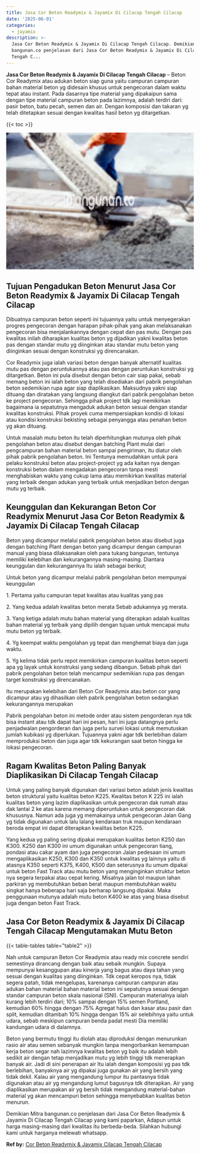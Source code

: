 ```yaml
---
title: Jasa Cor Beton Readymix & Jayamix Di Cilacap Tengah Cilacap
date: '2025-06-01'
categories:
  - jayamix
description: >-
  Jasa Cor Beton Readymix & Jayamix Di Cilacap Tengah Cilacap. Demikian Mitra
  bangunan.co penjelasan dari Jasa Cor Beton Readymix & Jayamix Di Cilacap
  Tengah C...
---
```


**Jasa Cor Beton Readymix & Jayamix Di Cilacap Tengah Cilacap** – Beton Cor Readymix atau adukan beton siap guna yaitu campuran campuran bahan material beton yg didesain khusus untuk pengecoran dalam waktu tepat atau instant. Pada dasarnya tipe material yang dipakaipun sama dengan tipe material campuran beton pada lazimnya, adalah terdiri dari: pasir beton, batu pecah, semen dan air. Dengan komposisi dan takaran yg telah ditetapkan sesuai dengan kwalitas hasil beton yg ditargetkan.

{{< toc >}}

![Jasa Cor Beton Readymix & Jayamix Di Cilacap Tengah Cilacap](/images/jasa-cor-readymix-52.png)

## Tujuan Pengadukan Beton Menurut Jasa Cor Beton Readymix & Jayamix Di Cilacap Tengah Cilacap

Dibuatnya campuran beton seperti ini tujuannya yaitu untuk menyegerakan progres pengecoran dengan harapan pihak-pihak yang akan melaksanakan pengecoran bisa menjalankannya dengan cepat dan pas mutu. Dengan pas kwalitas inilah diharapkan kualitas beton yg dijadikan yakni kwalitas beton pas dengan standar mutu yg diinginkan atau standar mutu beton yang diinginkan sesuai dengan konstruksi yg direncanakan.

Cor Readymix juga ialah variasi beton dengan banyak alternatif kualitas mutu pas dengan peruntukannya atau pas dengan peruntukan konstruksi yg ditargetkan. Beton ini pula disebut dengan beton cair siap pakai, sebab memang beton ini ialah beton yang telah disediakan dari pabrik pengolahan beton sedemikian rupa agar siap diaplikasikan. Maksudnya yakni siap dituang dan diratakan yang langsung diangkut dari pabrik pengolahan beton ke project pengecoran. Sehingga pihak project tdk lagi memikirkan bagaimana ia sepatutnya mengaduk adukan beton sesuai dengan standar kwalitas konstruksi. Pihak proyek cuma mempersiapkan kondisi di lokasi atau kondisi konstruksi bekisting sebagai penyangga atau penahan beton yg akan dituang.

Untuk masalah mutu beton itu telah diperhitungkan mutunya oleh pihak pengolahan beton atau disebut dengan batching Plant mulai dari pengcampuran bahan material beton sampai pengiriman, itu diatur oleh pihak pabrik pengolahan beton. Ini Tentunya memudahkan untuk para pelaku konstruksi beton atau project-project yg ada kaitan nya dengan konstruksi beton dalam mengadakan pengecoran tanpa mesti menghabiskan waktu yang cukup lama atau memikirkan kwalitas material yang terbaik dengan adukan yang terbaik untuk menjadikan beton dengan mutu yg terbaik.

## Keunggulan dan Kekurangan Beton Cor Readymix Menurut Jasa Cor Beton Readymix & Jayamix Di Cilacap Tengah Cilacap

Beton yang dicampur melalui pabrik pengolahan beton atau disebut juga dengan batching Plant dengan beton yang dicampur dengan campuran manual yang biasa dilaksanakan oleh para tukang bangunan, tentunya memiliki kelebihan dan kekurangannya masing-masing. Diantara keunggulan dan kekurangannya Itu ialah sebagai berikut;

Untuk beton yang dicampur melalui pabrik pengolahan beton mempunyai keunggulan

1\. Pertama yaitu campuran tepat kwalitas atau kualitas yang pas

2\. Yang kedua adalah kwalitas beton merata Sebab adukannya yg merata.

3\. Yang ketiga adalah mutu bahan material yang diterapkan adalah kualitas bahan material yg terbaik yang dipilih dengan tujuan untuk mencapai mutu mutu beton yg terbaik.

4\. Yg keempat waktu pengolahan yg tepat dan menghemat biaya dan juga waktu.

5\. Yg kelima tidak perlu repot memikirkan campuran kualitas beton seperti apa yg layak untuk konstruksi yang sedang dibangun. Sebab pihak dari pabrik pengolahan beton telah mencampur sedemikian rupa pas dengan target konstruksi yg direncanakan.

Itu merupakan kelebihan dari Beton Cor Readymix atau beton cor yang dicampur atau yg dihasilkan oleh pabrik pengolahan beton sedangkan kekurangannya merupakan

Pabrik pengolahan beton ini metode order atau sistem pengorderan nya tdk bisa instant atau tdk dapat hari ini pesan, hari ini juga datangnya perlu penjadwalan pengorderan dan juga perlu survei lokasi untuk memutuskan jumlah kubikasi yg diperlukan. Tujuannya yakni agar tdk berlebihan dalam memproduksi beton dan juga agar tdk kekurangan saat beton hingga ke lokasi pengecoran.

## Ragam Kwalitas Beton Paling Banyak Diaplikasikan Di Cilacap Tengah Cilacap

Untuk yang paling banyak digunakan dari variasi beton adalah jenis kwalitas beton struktural yaitu kualitas beton K225. Kwalitas beton K 225 ini ialah kualitas beton yang lazim diaplikasikan untuk pengecoran dak rumah atau dak lantai 2 ke atas karena memang diperuntukan untuk pengecoran dak khususnya. Namun ada juga yg memakainya untuk pengecoran Jalan Gang yg tidak digunakan untuk lalu lalang kendaraan truk maupun kendaraan beroda empat ini dapat diterapkan kwalitas beton K225.

Yang kedua yg paling sering dipakai merupakan kualitas beton K250 dan K300. K250 dan K300 ini umum digunakan untuk pengecoran tiang, pondasi atau cakar ayam dan juga pengecoran Jalan pedesaan ini umum mengaplikasikan K250, K300 dan K350 untuk kwalitas yg lainnya yaitu di atasnya K350 seperti K375, K400, K500 dan seterusnya itu umum dipakai untuk beton Fast Track atau mutu beton yang menginginkan struktur beton nya segera terpakai atau cepat kering. Misalnya jalan tol maupun lahan parkiran yg membutuhkan beban berat maupun membutuhkan waktu singkat hanya beberapa hari saja berharap langsung dipakai. Maka penggunaan mutunya adalah mutu beton K400 ke atas yang biasa disebut juga dengan beton Fast Track.

## Jasa Cor Beton Readymix & Jayamix Di Cilacap Tengah Cilacap Mengutamakan Mutu Beton

{{< table-tables table="table2" >}}

Nah untuk campuran Beton Cor Readymix atau ready mix concrete sendiri semestinya dirancang dengan baik atau sebaik mungkin. Supaya mempunyai kesanggupan atau kinerja yang bagus atau daya tahan yang sesuai dengan kualitas yang diinginkan. Tdk cepat keropos nya, tidak segera patah, tidak mengelupas, karenanya campuran campuran atau adukan bahan material bahan material beton ini sepatutnya sesuai dengan standar campuran beton skala nasional (SNI). Campuran materialnya ialah kurang lebih terdiri dari; 10% sampai dengan 15% semen Portland, kemudian 60% hingga dengan 75% Agregat halus dan kasar atau pasir dan split, kemudian ditambah 10% hingga dengan 15% air selebihnya yaitu untuk udara, sebab meskipun campuran benda padat mesti Dia memiliki kandungan udara di dalamnya.

Beton yang bermutu tinggi itu diolah atau diproduksi dengan menurunkan rasio air atau semen sebanyak mungkin tanpa mengorbankan kemampuan kerja beton segar nah lazimnya kwalitas beton yg baik itu adalah lebih sedikit air dengan tetap menjadikan mutu yg lebih tinggi tdk menerapkan banyak air. Jadi di sini penerapan air Itu ialah dengan komposisi yg pas tdk berlebihan, banyaknya air yg dipakai juga gunakan air yang bersih yang tidak dekil. Kalau air yang mengandung lumpur itu pantasnya tidak digunakan atau air yg mengandung lumut bagusnya tdk diterapkan. Air yang diaplikasikan merupakan air yg bersih tidak mengandung material-bahan material yg akan mencampuri beton sehingga menyebabkan kualitas beton menurun.

Demikian Mitra bangunan.co penjelasan dari Jasa Cor Beton Readymix & Jayamix Di Cilacap Tengah Cilacap yang kami paparkan, Adapun untuk harga masing-masing dari kwalitas itu berbeda-beda. Silahkan hubungi kami untuk harganya melewati whatsapp.

**Ref by:** [Cor Beton Readymix & Jayamix Cilacap Tengah Cilacap](https://id.wikipedia.org/wiki/Cor)
